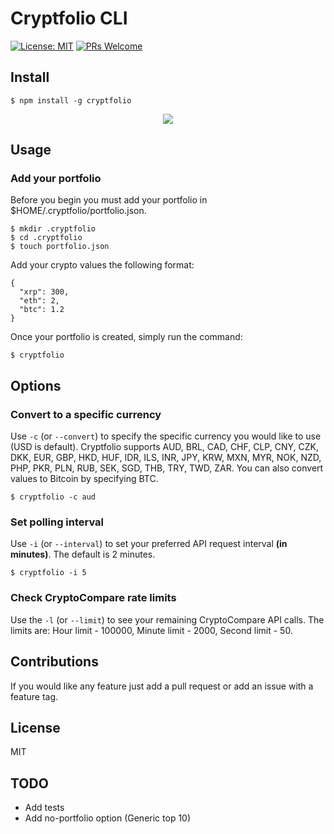# Cryptfolio CLI

[![License: MIT](https://img.shields.io/badge/License-MIT-blue.svg)](https://opensource.org/licenses/MIT) [![PRs Welcome](https://img.shields.io/badge/PRs-welcome-brightgreen.svg)](http://makeapullrequest.com)

## Install

```
$ npm install -g cryptfolio
```

<p align="center">
	<img src="/cryptfolio-demo.gif">
</p>

## Usage

### Add your portfolio

Before you begin you must add your portfolio in $HOME/.cryptfolio/portfolio.json.

```
$ mkdir .cryptfolio
$ cd .cryptfolio
$ touch portfolio.json
```

Add your crypto values the following format:

```
{
  "xrp": 300,
  "eth": 2,
  "btc": 1.2
}
```

Once your portfolio is created, simply run the command:
```
$ cryptfolio
```

## Options

### Convert to a specific currency

Use `-c` (or `--convert`) to specify the specific currency you would like to use (USD is default).
Cryptfolio supports AUD, BRL, CAD, CHF, CLP, CNY, CZK, DKK, EUR, GBP, HKD, HUF, IDR, ILS, INR, JPY, KRW, MXN, MYR, NOK, NZD, PHP, PKR, PLN, RUB, SEK, SGD, THB, TRY, TWD, ZAR. You can also convert values to Bitcoin by specifying BTC.

```
$ cryptfolio -c aud
```

### Set polling interval

Use `-i` (or `--interval`) to set your preferred API request interval __(in minutes)__. The default is 2 minutes.

```
$ cryptfolio -i 5
```

### Check CryptoCompare rate limits

Use the `-l` (or `--limit`) to see your remaining CryptoCompare API calls.
The limits are: Hour limit - 100000, Minute limit - 2000, Second limit - 50.

## Contributions

If you would like any feature just add a pull request or add an issue with a feature tag.

## License

MIT


## TODO

- Add tests
- Add no-portfolio option (Generic top 10)